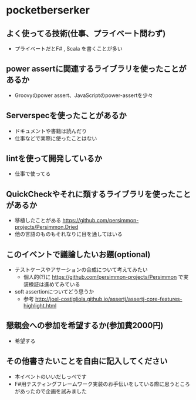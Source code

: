 # pocketberserker

## よく使ってる技術(仕事、プライベート問わず)

* プライベートだとF# , Scala を書くことが多い

## power assertに関連するライブラリを使ったことがあるか

* Groovyのpower assert、JavaScriptのpower-assertを少々

## Serverspecを使ったことがあるか

* ドキュメントや書籍は読んだり
* 仕事などで実際に使ったことはない

## lintを使って開発しているか

* 仕事で使ってる

## QuickCheckやそれに類するライブラリを使ったことがあるか

* 移植したことがある https://github.com/persimmon-projects/Persimmon.Dried
* 他の言語のものもそれなりに目を通してはいる

## このイベントで議論したいお題(optional)

* テストケースやアサーションの合成について考えてみたい
    * 個人的(?)に https://github.com/persimmon-projects/Persimmon で実装検証は進めてみている
* soft assertionについてどう思うか
    * 参考 http://joel-costigliola.github.io/assertj/assertj-core-features-highlight.html

## 懇親会への参加を希望するか(参加費2000円)

* 希望する

## その他書きたいことを自由に記入してください

* 本イベントのいいだしっぺです
* F#用テスティングフレームワーク実装のお手伝いをしている際に思うところがあったので企画を試みました

